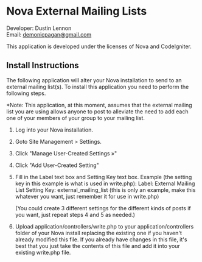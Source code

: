 Nova External Mailing Lists
===========================
Developer: Dustin Lennon<br />
Email: <demonicpagan@gmail.com>

This application is developed under the licenses of Nova and CodeIgniter.

Install Instructions
--------------------
The following application will alter your Nova installation to send to an external mailing list(s). To install this
application you need to perform the following steps.

*Note: This application, at this moment, assumes that the external mailing list you are using allows anyone to post to alleviate
the need to add each one of your members of your group to your mailing list.

1. Log into your Nova installation.

2. Goto Site Management > Settings.

3. Click "Manage User-Created Settings &raquo;"

4. Click "Add User-Created Setting"

5. Fill in the Label text box and Setting Key text box.
   Example (the setting key in this example is what is used in write.php):
     Label: External Mailing List
	 Setting Key: external_mailing_list (this is only an example, make this whatever you want, just remember it for
	 use in write.php)

	(You could create 3 different settings for the different kinds of posts if you want, just repeat steps 4 and 5 as
	needed.)

6. Upload application/controllers/write.php to your application/controllers folder of your Nova install replacing 
the existing one if you haven't already modified this file. If you already have changes in this file, it's best 
that you just take the contents of this file and add it into your existing write.php file.
